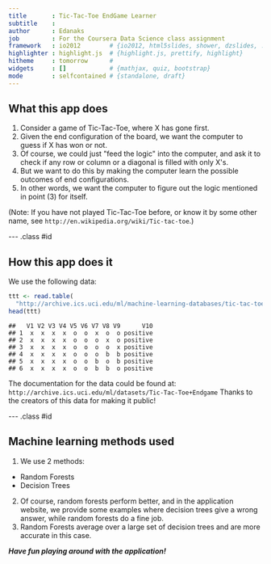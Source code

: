 ```yaml
---
title       : Tic-Tac-Toe EndGame Learner
subtitle    : 
author      : Edanaks
job         : For the Coursera Data Science class assignment
framework   : io2012        # {io2012, html5slides, shower, dzslides, ...}
highlighter : highlight.js  # {highlight.js, prettify, highlight}
hitheme     : tomorrow      # 
widgets     : []            # {mathjax, quiz, bootstrap}
mode        : selfcontained # {standalone, draft}
---
```


## What this app does

1. Consider a game of Tic-Tac-Toe, where X has gone first.
2. Given the end configuration of the board, we want the computer to guess if X has won or not.
3. Of course, we could just "feed the logic" into the computer, and ask it to check
if any row or column or a diagonal is filled with only X's.
4. But we want to do this by making the computer learn the possible outcomes of end configurations.
5. In other words, we want the computer to figure out the logic mentioned in point (3) for itself.

(Note: If you have not played Tic-Tac-Toe before, 
or know it by some other name, see `http://en.wikipedia.org/wiki/Tic-tac-toe`.)

--- .class #id 

## How this app does it

We use the following data:

```r
ttt <- read.table(
  "http://archive.ics.uci.edu/ml/machine-learning-databases/tic-tac-toe/tic-tac-toe.data",sep=',')
head(ttt)
```

```
##   V1 V2 V3 V4 V5 V6 V7 V8 V9      V10
## 1  x  x  x  x  o  o  x  o  o positive
## 2  x  x  x  x  o  o  o  x  o positive
## 3  x  x  x  x  o  o  o  o  x positive
## 4  x  x  x  x  o  o  o  b  b positive
## 5  x  x  x  x  o  o  b  o  b positive
## 6  x  x  x  x  o  o  b  b  o positive
```
The documentation for the data could be found at:
`
http://archive.ics.uci.edu/ml/datasets/Tic-Tac-Toe+Endgame
`
Thanks to the creators of this data for making it public!

--- .class #id 

## Machine learning methods used

1. We use 2 methods: 
  * Random Forests
  * Decision Trees
2. Of course, random forests perform better, and in the application website, we
provide some examples where decision trees give a wrong answer, while random forests do a fine job.
3. Random Forests average over a large set of decision trees and are more accurate in this case.

___Have fun playing around with the application!___

